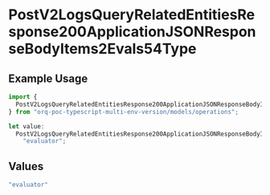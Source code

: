 # PostV2LogsQueryRelatedEntitiesResponse200ApplicationJSONResponseBodyItems2Evals54Type

## Example Usage

```typescript
import {
  PostV2LogsQueryRelatedEntitiesResponse200ApplicationJSONResponseBodyItems2Evals54Type,
} from "orq-poc-typescript-multi-env-version/models/operations";

let value:
  PostV2LogsQueryRelatedEntitiesResponse200ApplicationJSONResponseBodyItems2Evals54Type =
    "evaluator";
```

## Values

```typescript
"evaluator"
```